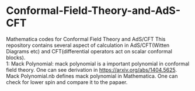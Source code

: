 # Conformal-Field-Theory-and-AdS-CFT
Mathematica codes for Conformal Field Theory and AdS/CFT
This repository contains several aspect of calculation in AdS/CFT(Witten Diagrams etc) and CFT(differential operators act on scalar conformal blocks). <br>
1: Mack Polynomial: mack polynomial is a important polynomial in conformal field theory. One can see derivation in https://arxiv.org/abs/1404.5625. Mack Polynomial.nb defines mack polynomial in Mathematica. One can check for lower spin and compare it to the papaer.
